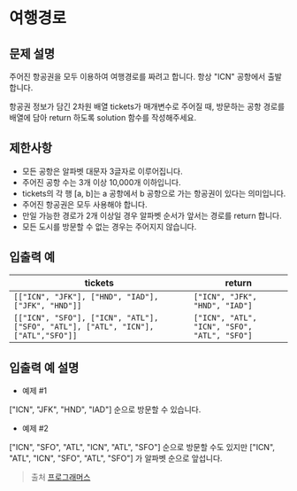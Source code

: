 # 여행경로

## 문제 설명
주어진 항공권을 모두 이용하여 여행경로를 짜려고 합니다. 항상 "ICN" 공항에서 출발합니다.

항공권 정보가 담긴 2차원 배열 tickets가 매개변수로 주어질 때, 방문하는 공항 경로를 배열에 담아 return 하도록 solution 함수를 작성해주세요.

## 제한사항
- 모든 공항은 알파벳 대문자 3글자로 이루어집니다.
- 주어진 공항 수는 3개 이상 10,000개 이하입니다.
- tickets의 각 행 [a, b]는 a 공항에서 b 공항으로 가는 항공권이 있다는 의미입니다.
- 주어진 항공권은 모두 사용해야 합니다.
- 만일 가능한 경로가 2개 이상일 경우 알파벳 순서가 앞서는 경로를 return 합니다.
- 모든 도시를 방문할 수 없는 경우는 주어지지 않습니다.

## 입출력 예

| tickets                                                                           | return                                       |
| --------------------------------------------------------------------------------- | -------------------------------------------- |
| `[["ICN", "JFK"], ["HND", "IAD"], ["JFK", "HND"]]`                                | `["ICN", "JFK", "HND", "IAD"]`               |
| `[["ICN", "SFO"], ["ICN", "ATL"], ["SFO", "ATL"], ["ATL", "ICN"], ["ATL","SFO"]]` | `["ICN", "ATL", "ICN", "SFO", "ATL", "SFO"]` |

## 입출력 예 설명

- 예제 #1

["ICN", "JFK", "HND", "IAD"] 순으로 방문할 수 있습니다.

- 예제 #2

["ICN", "SFO", "ATL", "ICN", "ATL", "SFO"] 순으로 방문할 수도 있지만 ["ICN", "ATL", "ICN", "SFO", "ATL", "SFO"] 가 알파벳 순으로 앞섭니다.

>출처 [프로그래머스](https://programmers.co.kr/learn/courses/30/lessons/43164)